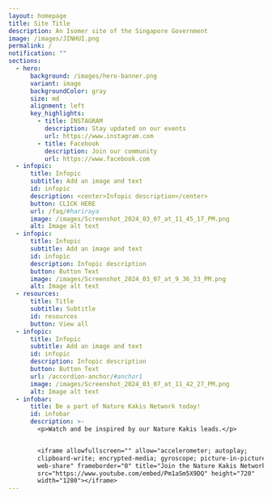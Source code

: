 ```yaml
---
layout: homepage
title: Site Title
description: An Isomer site of the Singapore Government
image: /images/JINHUI.png
permalink: /
notification: ""
sections:
  - hero:
      background: /images/hero-banner.png
      variant: image
      backgroundColor: gray
      size: md
      alignment: left
      key_highlights:
        - title: INSTAGRAM
          description: Stay updated on our events
          url: https://www.instagram.com
        - title: Facebook
          description: Join our community
          url: https://www.facebook.com
  - infopic:
      title: Infopic
      subtitle: Add an image and text
      id: infopic
      description: <center>Infopic description</center>
      button: CLICK HERE
      url: /faq/#hariraya
      image: /images/Screenshot_2024_03_07_at_11_45_17_PM.png
      alt: Image alt text
  - infopic:
      title: Infopic
      subtitle: Add an image and text
      id: infopic
      description: Infopic description
      button: Button Text
      image: /images/Screenshot_2024_03_07_at_9_36_33_PM.png
      alt: Image alt text
  - resources:
      title: Title
      subtitle: Subtitle
      id: resources
      button: View all
  - infopic:
      title: Infopic
      subtitle: Add an image and text
      id: infopic
      description: Infopic description
      button: Button Text
      url: /accordion-anchor/#anchor1
      image: /images/Screenshot_2024_03_07_at_11_42_27_PM.png
      alt: Image alt text
  - infobar:
      title: Be a part of Nature Kakis Network today!
      id: infobar
      description: >-
        <p>Watch and be inspired by our Nature Kakis leads.</p>


        <iframe allowfullscreen="" allow="accelerometer; autoplay;
        clipboard-write; encrypted-media; gyroscope; picture-in-picture;
        web-share" frameborder="0" title="Join the Nature Kakis Network Today"
        src="https://www.youtube.com/embed/Pm1aSm5X9DQ" height="720"
        width="1280"></iframe>
---
```

